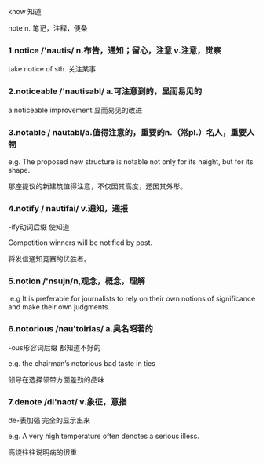 <!-- ---
title: 自定义 Vue 页面
--- -->
know 知道

note n. 笔记，注释，便条

### 1.notice /'nautis/ n.布告，通知；留心，注意 v.注意，觉察
take notice of sth. 关注某事


### 2.noticeable /'nautisabl/ a.可注意到的，显而易见的 
a noticeable improvement 显而易见的改进

### 3.notable / nautabl/a.值得注意的，重要的n.（常pl.）名人，重要人物

e.g. The proposed new structure is notable not only for its height, but for its shape.

那座提议的新建筑值得注意，不仅因其高度，还因其外形。

### 4.notify / nautifai/ v.通知，通报
-ify动词后缀 使知道

Competition winners will be notified by post. 

将发信通知竞赛的优胜者。

### 5.notion /'nsujn/n,观念，概念，理解

.e.g It is preferable for journalists to rely on their own notions of significance and make their own judgments.

### 6.notorious /nau'toirias/ a.臭名昭著的
-ous形容词后缀 都知道不好的

e.g. the chairman’s notorious bad taste in ties

领导在选择领带方面差劲的品味

### 7.denote /di'naot/ v.象征，意指
de-表加强 完全的显示出来

e.g. A very high temperature often denotes a serious illess.

高烧往往说明病的很重

<style>
.page-meta {
    display: none;
}
</style>